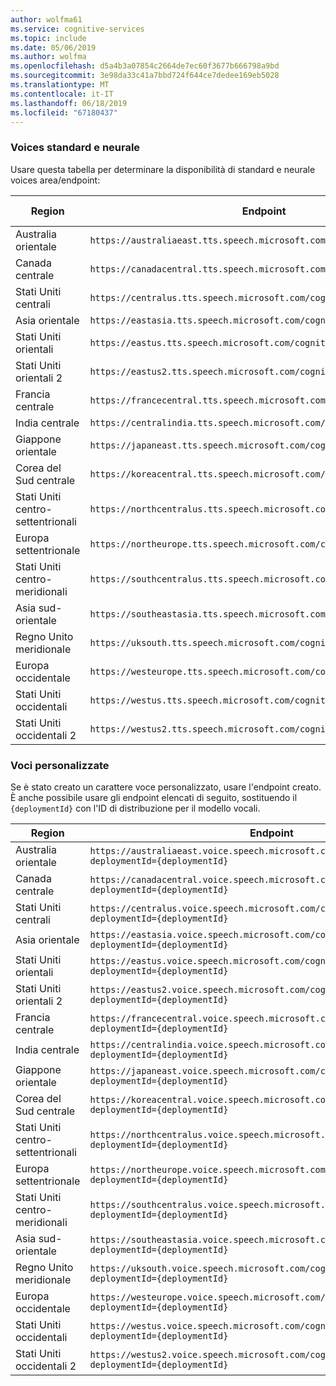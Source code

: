 ```yaml
---
author: wolfma61
ms.service: cognitive-services
ms.topic: include
ms.date: 05/06/2019
ms.author: wolfma
ms.openlocfilehash: d5a4b3a07854c2664de7ec60f3677b666798a9bd
ms.sourcegitcommit: 3e98da33c41a7bbd724f644ce7dedee169eb5028
ms.translationtype: MT
ms.contentlocale: it-IT
ms.lasthandoff: 06/18/2019
ms.locfileid: "67180437"
---
```

### <a name="standard-and-neural-voices"></a>Voices standard e neurale

Usare questa tabella per determinare la disponibilità di standard e neurale voices area/endpoint:

| Region | Endpoint | Voices standard | Voices neurale |
|--------|----------|-----------------|---------------|
| Australia orientale | `https://australiaeast.tts.speech.microsoft.com/cognitiveservices/v1` | Yes | Yes |
| Canada centrale | `https://canadacentral.tts.speech.microsoft.com/cognitiveservices/v1` | Yes | Yes |
| Stati Uniti centrali | `https://centralus.tts.speech.microsoft.com/cognitiveservices/v1` | Yes | No |
| Asia orientale | `https://eastasia.tts.speech.microsoft.com/cognitiveservices/v1` | Yes | No |
| Stati Uniti orientali | `https://eastus.tts.speech.microsoft.com/cognitiveservices/v1` | Yes | Yes |
| Stati Uniti orientali 2 | `https://eastus2.tts.speech.microsoft.com/cognitiveservices/v1` | Yes | No |
| Francia centrale | `https://francecentral.tts.speech.microsoft.com/cognitiveservices/v1` | Yes | No |
| India centrale | `https://centralindia.tts.speech.microsoft.com/cognitiveservices/v1` | Yes | Yes |
| Giappone orientale | `https://japaneast.tts.speech.microsoft.com/cognitiveservices/v1` | Yes | No |
| Corea del Sud centrale | `https://koreacentral.tts.speech.microsoft.com/cognitiveservices/v1` | Yes | No |
| Stati Uniti centro-settentrionali | `https://northcentralus.tts.speech.microsoft.com/cognitiveservices/v1` | Yes | No |
| Europa settentrionale | `https://northeurope.tts.speech.microsoft.com/cognitiveservices/v1` | Yes | No |
| Stati Uniti centro-meridionali | `https://southcentralus.tts.speech.microsoft.com/cognitiveservices/v1` | Yes | Yes |
| Asia sud-orientale | `https://southeastasia.tts.speech.microsoft.com/cognitiveservices/v1` | Yes | Yes |
| Regno Unito meridionale | `https://uksouth.tts.speech.microsoft.com/cognitiveservices/v1` | Yes | Yes |
| Europa occidentale | `https://westeurope.tts.speech.microsoft.com/cognitiveservices/v1` | Yes | Yes |
| Stati Uniti occidentali | `https://westus.tts.speech.microsoft.com/cognitiveservices/v1` | Yes | No |
| Stati Uniti occidentali 2 | `https://westus2.tts.speech.microsoft.com/cognitiveservices/v1` | Yes | Yes |

### <a name="custom-voices"></a>Voci personalizzate

Se è stato creato un carattere voce personalizzato, usare l'endpoint creato. È anche possibile usare gli endpoint elencati di seguito, sostituendo il `{deploymentId}` con l'ID di distribuzione per il modello vocali.

| Region | Endpoint |
|--------|----------|
| Australia orientale | `https://australiaeast.voice.speech.microsoft.com/cognitiveservices/v1?deploymentId={deploymentId}` |
| Canada centrale | `https://canadacentral.voice.speech.microsoft.com/cognitiveservices/v1?deploymentId={deploymentId}` |
| Stati Uniti centrali | `https://centralus.voice.speech.microsoft.com/cognitiveservices/v1?deploymentId={deploymentId}` |
| Asia orientale | `https://eastasia.voice.speech.microsoft.com/cognitiveservices/v1?deploymentId={deploymentId}` |
| Stati Uniti orientali | `https://eastus.voice.speech.microsoft.com/cognitiveservices/v1?deploymentId={deploymentId}` |
| Stati Uniti orientali 2 | `https://eastus2.voice.speech.microsoft.com/cognitiveservices/v1?deploymentId={deploymentId}` |
| Francia centrale | `https://francecentral.voice.speech.microsoft.com/cognitiveservices/v1?deploymentId={deploymentId}` |
| India centrale | `https://centralindia.voice.speech.microsoft.com/cognitiveservices/v1?deploymentId={deploymentId}` |
| Giappone orientale | `https://japaneast.voice.speech.microsoft.com/cognitiveservices/v1?deploymentId={deploymentId}` |
| Corea del Sud centrale | `https://koreacentral.voice.speech.microsoft.com/cognitiveservices/v1?deploymentId={deploymentId}` |
| Stati Uniti centro-settentrionali | `https://northcentralus.voice.speech.microsoft.com/cognitiveservices/v1?deploymentId={deploymentId}` |
| Europa settentrionale | `https://northeurope.voice.speech.microsoft.com/cognitiveservices/v1?deploymentId={deploymentId}` |
| Stati Uniti centro-meridionali | `https://southcentralus.voice.speech.microsoft.com/cognitiveservices/v1?deploymentId={deploymentId}` |
| Asia sud-orientale | `https://southeastasia.voice.speech.microsoft.com/cognitiveservices/v1?deploymentId={deploymentId}` |
| Regno Unito meridionale | `https://uksouth.voice.speech.microsoft.com/cognitiveservices/v1?deploymentId={deploymentId}` |
| Europa occidentale | `https://westeurope.voice.speech.microsoft.com/cognitiveservices/v1?deploymentId={deploymentId}` |
| Stati Uniti occidentali | `https://westus.voice.speech.microsoft.com/cognitiveservices/v1?deploymentId={deploymentId}` |
| Stati Uniti occidentali 2 | `https://westus2.voice.speech.microsoft.com/cognitiveservices/v1?deploymentId={deploymentId}` |
